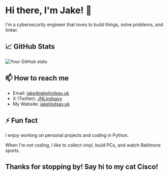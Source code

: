 # Hi there, I'm Jake! 👋

I'm a cybersecurity engineer that loves to build things, solve problems, and tinker.

## 📈 GitHub Stats

![Your GitHub stats](https://github-readme-stats.vercel.app/api?username=0x41424142&show_icons=true&theme=transparent&hide_rank=true)

## 📫 How to reach me

- Email: [jake@jakelindsay.uk](mailto:jake@jakelindsay.uk)
- X (Twitter): [JNLindsayy](https://x.com/JNLindsayy)
- My Website: [jakelindsay.uk](https://jakelindsay.uk)

## ⚡ Fun fact

I enjoy working on personal projects and coding in Python. 

When I'm not coding, I like to collect vinyl, build PCs, and watch Baltimore sports.

## Thanks for stopping by! Say hi to my cat Cisco!
